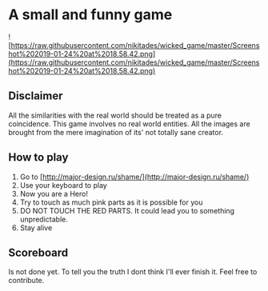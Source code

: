 # A small and funny game

![https://raw.githubusercontent.com/nikitades/wicked_game/master/Screenshot%202019-01-24%20at%2018.58.42.png](https://raw.githubusercontent.com/nikitades/wicked_game/master/Screenshot%202019-01-24%20at%2018.58.42.png)

## Disclaimer
All the similarities with the real world should be treated as a pure coincidence. This game involves no real world entities. All the images are brought from the mere imagination of its' not totally sane creator.

## How to play
1. Go to [http://major-design.ru/shame/](http://major-design.ru/shame/)
2. Use your keyboard to play
3. Now you are a Hero!
4. Try to touch as much pink parts as it is possible for you
5. DO NOT TOUCH THE RED PARTS. It could lead you to something unpredictable.
6. Stay alive

## Scoreboard
Is not done yet. To tell you the truth I dont think I'll ever finish it. Feel free to contribute.
